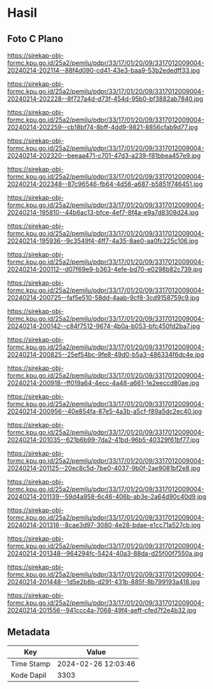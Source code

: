# Hasil

## Foto C Plano

https://sirekap-obj-formc.kpu.go.id/25a2/pemilu/pdpr/33/17/01/20/09/3317012009004-20240214-202114--88f4d090-cd41-43e3-baa9-53b2ededff33.jpg

https://sirekap-obj-formc.kpu.go.id/25a2/pemilu/pdpr/33/17/01/20/09/3317012009004-20240214-202228--8f727a4d-d73f-454d-95b0-bf3882ab7840.jpg

https://sirekap-obj-formc.kpu.go.id/25a2/pemilu/pdpr/33/17/01/20/09/3317012009004-20240214-202259--cb18bf74-8bff-4dd9-9821-8856cfab9d77.jpg

https://sirekap-obj-formc.kpu.go.id/25a2/pemilu/pdpr/33/17/01/20/09/3317012009004-20240214-202320--beeaa471-c701-47d3-a239-f81bbea457e9.jpg

https://sirekap-obj-formc.kpu.go.id/25a2/pemilu/pdpr/33/17/01/20/09/3317012009004-20240214-202348--87c96546-fb64-4d56-a687-b5851f746451.jpg

https://sirekap-obj-formc.kpu.go.id/25a2/pemilu/pdpr/33/17/01/20/09/3317012009004-20240214-195810--44b6ac13-bfce-4ef7-8f4a-e9a7d8308d24.jpg

https://sirekap-obj-formc.kpu.go.id/25a2/pemilu/pdpr/33/17/01/20/09/3317012009004-20240214-195936--9c3549f4-4ff7-4a35-8ae0-aa0fc225c106.jpg

https://sirekap-obj-formc.kpu.go.id/25a2/pemilu/pdpr/33/17/01/20/09/3317012009004-20240214-200112--d07f69e9-b363-4efe-bd70-e0298b82c739.jpg

https://sirekap-obj-formc.kpu.go.id/25a2/pemilu/pdpr/33/17/01/20/09/3317012009004-20240214-200725--faf5e510-58dd-4aab-9cf8-3cd9158759c9.jpg

https://sirekap-obj-formc.kpu.go.id/25a2/pemilu/pdpr/33/17/01/20/09/3317012009004-20240214-200142--c84f7512-9674-4b0a-b053-bfc450fd2ba7.jpg

https://sirekap-obj-formc.kpu.go.id/25a2/pemilu/pdpr/33/17/01/20/09/3317012009004-20240214-200825--25ef54bc-9fe8-49d0-b5a3-486334f6dc4e.jpg

https://sirekap-obj-formc.kpu.go.id/25a2/pemilu/pdpr/33/17/01/20/09/3317012009004-20240214-200918--ff019a64-4ecc-4a48-a661-1e2eeccd80ae.jpg

https://sirekap-obj-formc.kpu.go.id/25a2/pemilu/pdpr/33/17/01/20/09/3317012009004-20240214-200956--40e854fa-87e5-4a3b-a5cf-f89a5dc2ec40.jpg

https://sirekap-obj-formc.kpu.go.id/25a2/pemilu/pdpr/33/17/01/20/09/3317012009004-20240214-201035--621b6b99-7da2-41bd-96b5-40329f61bf77.jpg

https://sirekap-obj-formc.kpu.go.id/25a2/pemilu/pdpr/33/17/01/20/09/3317012009004-20240214-201125--20ec8c5d-7be0-4037-9b0f-2ae9081bf2e8.jpg

https://sirekap-obj-formc.kpu.go.id/25a2/pemilu/pdpr/33/17/01/20/09/3317012009004-20240214-201139--59d4a958-6c46-406b-ab3e-2a64d90c40d9.jpg

https://sirekap-obj-formc.kpu.go.id/25a2/pemilu/pdpr/33/17/01/20/09/3317012009004-20240214-201316--8cae3d97-3080-4e28-bdae-e1cc71a527cb.jpg

https://sirekap-obj-formc.kpu.go.id/25a2/pemilu/pdpr/33/17/01/20/09/3317012009004-20240214-201348--964294fc-5424-40a3-88da-d25f00f7550a.jpg

https://sirekap-obj-formc.kpu.go.id/25a2/pemilu/pdpr/33/17/01/20/09/3317012009004-20240214-201448--1d5e2b8b-d291-431b-885f-8b799193a418.jpg

https://sirekap-obj-formc.kpu.go.id/25a2/pemilu/pdpr/33/17/01/20/09/3317012009004-20240214-201556--941ccc4a-7068-49f4-aeff-cfed7f2e4b32.jpg


## Metadata

| Key        | Value               |
| ---------- | ------------------- |
| Time Stamp | 2024-02-26 12:03:46 |
| Kode Dapil | 3303                |



